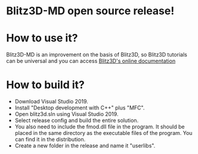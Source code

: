 # Blitz3D-MD open source release!

# How to use it?

Blitz3D-MD is an improvement on the basis of Blitz3D, so Blitz3D tutorials can be universal and you can access [Blitz3D's online documentation](https://kippykip.com/b3ddocs/)

# How to build it?

* Download Visual Studio 2019.
* Install "Desktop development with C++" plus "MFC".
* Open blitz3d.sln using Visual Studio 2019.
* Select release config and build the entire solution.
* You also need to include the fmod.dll file in the program. It should be placed in the same directory as the executable files of the program. You can find it in the distribution.
* Create a new folder in the release and name it "userlibs".